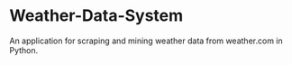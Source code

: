 # Weather-Data-System
An application for scraping and mining weather data from weather.com in Python.
